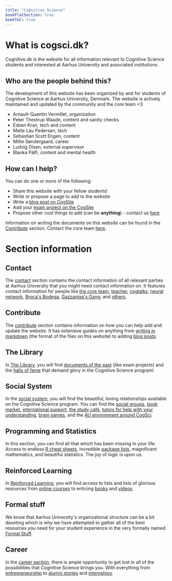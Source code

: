 ```yaml
---
title: "Cognitive Science"
bookFlatSection: true
bookToC: true
---
```


<!-- ![Cognitive science cover image](../cover.jpg)-->

# What is cogsci.dk?

Cognitive.dk is the website for all information relevant
to Cognitive Science students and interested at Aarhus University
and associated institutions.

## Who are the people behind this?

The development of this website has been organized
by and for students of Cognitive Science at Aarhus
University, Denmark. The website is actively maintained
and updated by the community and the core team <3

- Arnault-Quentin Vermillet, organization
- Peter Thestrup Waade, content and sanity checks
- Esben Kran, tech and content
- Malte Lau Pedersen, tech
- Sebastian Scott Engen, content
- Millie Søndergaard, career
- Ludvig Olsen, external supervisor
- Blanka Pálfi, content and mental health

## How can I help?

You can do one or more of the following:

- Share this website with your fellow students!
- Write or propose a page to add to the website
- Write a [blog post on CogSite](docs/contribute/writing-on-the-cogsite)
- Add your [exam project on the CogSite](docs/contribute)
- Propose other cool things to add (can be **anything**) - contact us [here](docs/contact)

Information on writing the documents on this website
can be found in the [Contribute](docs/contribute) section.
Contact the core team [here](docs/contact).

# Section information

## Contact

The [contact](docs/contact/_index.md) section
contains the contact information of all relevant
parties at Aarhus University that you might need contact
information on. It features contact information for people like
[the core team](docs/contact/_index.md),
[teacher](docs/contact/all-teachers.md),
[cogtalks](docs/contact/cogtalks.md),
[neural network](docs/contact/neural-network-newsletter.md),
[Broca's Bodega](docs/contact/kognitionsfaglig-forening.md),
[Gazzaniga's Gang](docs/contact/kognitionsfaglig-forening.md),
and [others](docs/contact/others.md).

## Contribute

The [contribute](docs/contribute/_index.md) section contains
information on how you can help add and update the website.
It has extensive guides on anything from
[writing in markdown](docs/contribute/writing-on-the-cogsite.md)
(the format of the files on this website) to adding
[blog posts](docs/contribute/writing-on-the-cogsite.md).

## The Library

In [The Library](docs/the-library/_index.md), you will find
[documents of the past](docs/the-library/earlier-exam-projects.md)
(like exam projects) and the
[halls of fame](docs/the-library/student-publications.md)
that demand glory in the Cognitive Science program!

## Social System

In the [social system](docs/social-system/_index.md), you will
find the beautiful, loving relationships available on the
Cognitive Science program. You can find the
[social groups](docs/social-system/social-groups.md),
[book market](docs/social-system/book-market.md),
[international support](docs/social-system/international-support.md),
[the study café](docs/social-system/study-cafe.md),
[tutors for help with your understanding](docs/social-system/tutor-list.md),
[brain games](docs/social-system/brain-games.md), and the
[AU environment around CogSci](docs/social-system/au-environment.md).

## Programming and Statistics

In this section, you can find all that which has been missing
in your life. Access to endless
[R cheat sheets](docs/programming-and-statistics/r-cheat-site.md),
incredible [package lists](docs/programming-and-statistics/r-packages.md),
magnificent mathematics, and beautiful statistics. The joy of
logic is upon us.

## Reinforced Learning

In [Reinforced Learning](docs/reinforced-learning/_index.md),
you will find access to lists and lists of glorious resources
from [online courses](docs/reinforced-learning/online-courses.md)
to enticing [books](docs/reinforced-learning/books.md) and
[videos](docs/reinforced-learning/videos.md).

## Formal stuff

We know that Aarhus University's organizational structure can
be a bit daunting which is why we have attempted to gather all
of the best resources _you_ need for your student experience in
the very formally named [Formal Stuff](docs/formal-stuff/_index.md).

## Career

In the [career section](docs/careers/_index.md), there is ample
opportunity to get lost in all of the possibilities that
Cognitive Science brings you. With everything from
[entrepreneurship](docs/careers/the-kitchen.md) to
[alumni stories](docs/careers/alumni.md) and
[internships](docs/careers/job-list.md).
